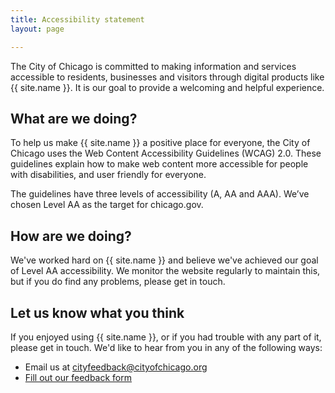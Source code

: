 ```yaml
---
title: Accessibility statement
layout: page

---
```


The City of Chicago is committed to making information and services accessible to residents, businesses and visitors through digital products like {{ site.name }}. It is our goal to provide a welcoming and helpful experience.

## What are we doing?

To help us make {{ site.name }} a positive place for everyone, the City of Chicago uses the Web Content Accessibility Guidelines (WCAG) 2.0. These guidelines explain how to make web content more accessible for people with disabilities, and user friendly for everyone.

The guidelines have three levels of accessibility (A, AA and AAA). We’ve chosen Level AA as the target for chicago.gov.

## How are we doing?

We've worked hard on {{ site.name }} and believe we've achieved our goal of Level AA accessibility. We monitor the website regularly to maintain this, but if you do find any problems, please get in touch.

## Let us know what you think

If you enjoyed using {{ site.name }}, or if you had trouble with any part of it, please get in touch. We'd like to hear from you in any of the following ways:

* Email us at cityfeedback@cityofchicago.org
* [Fill out our feedback form](https://webapps1.cityofchicago.org/eforms/contactUsForm)
